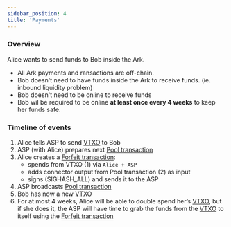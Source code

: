 ```yaml
---
sidebar_position: 4
title: 'Payments'
---
```


### Overview

Alice wants to send funds to Bob inside the Ark.

- All Ark payments and ransactions are off-chain.
- Bob doesn't need to have funds inside the Ark to receive funds. (ie. inbound liquidity problem)
- Bob doesn't need to be online to receive funds
- Bob wil be required to be online **at least once every 4 weeks** to keep her funds safe.

### Timeline of events

1. Alice tells ASP to send [VTXO](./nomenclature#vtxo-1) to Bob
2. ASP (with Alice) prepares next [Pool transaction](./nomenclature#pool-transaction-aka-ark-transaction)
3. Alice creates a [Forfeit transaction](./nomenclature#forfeit-transaction):
   - spends from VTXO (1) via `Alice + ASP`
   - adds connector output from Pool transaction (2) as input
   - signs (SIGHASH_ALL) and sends it to the ASP
4. ASP broadcasts [Pool transaction](./nomenclature#pool-transaction-aka-ark-transaction)
5. Bob has now a new [VTXO](./nomenclature#vtxo-1)
6. For at most 4 weeks, Alice will be able to double spend her’s [VTXO](./nomenclature#vtxo-1), but if she does it, the ASP will have time to grab the funds from the [VTXO](./nomenclature#vtxo-1) to itself using the [Forfeit transaction](./nomenclature#forfeit-transaction)
